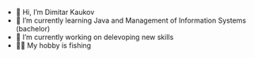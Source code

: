 - 👋 Hi, I’m Dimitar Kaukov
- 🌱 I’m currently learning Java and Management of Information Systems (bachelor)
- 🔭 I’m currently working on delevoping new skills
- 🧗‍♂️ My hobby is fishing
